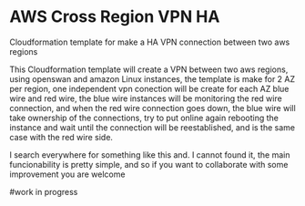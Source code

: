 # AWS Cross Region VPN HA
Cloudformation template for make a HA VPN connection between two aws regions

This Cloudformation template will create a VPN between two aws regions, using openswan and amazon Linux instances, the template is make for 2 AZ per region, one independent vpn conection will be create for each AZ blue wire and red wire, the blue wire instances will be monitoring the red wire connection, and when the red wire connection goes down, the blue wire will take ownership of the connections, try to put online again rebooting the instance and wait until the connection will be reestablished, and is the same case with the red wire side.

I search everywhere for something like this and. I cannot found it, the main funcionability is pretty simple, and so if you want to collaborate with some improvement you are welcome


#work in progress
